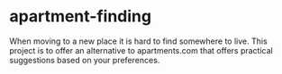 # apartment-finding
 When moving to a new place it is hard to find somewhere to live. This project is to offer an alternative to apartments.com that offers practical suggestions based on your preferences.
